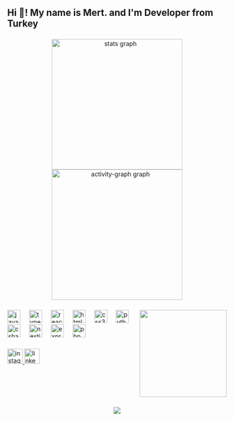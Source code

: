 <h2 align="left">Hi 👋! My name is Mert. and I'm Developer from Turkey</h2>

###

<div align="center">
  <img src="https://github-readme-stats.vercel.app/api?username=M3R1ttt&hide_title=false&hide_rank=false&show_icons=true&include_all_commits=true&count_private=true&disable_animations=false&theme=github_dark&locale=en&hide_border=false" height="300" alt="stats graph"  />
  <img src="https://github-readme-activity-graph.vercel.app/graph?username=M3R1ttt&theme=github-dark" height="300" alt="activity-graph graph"  />
</div>

###

<img align="right" height="200" src="https://media.giphy.com/media/v1.Y2lkPTc5MGI3NjExc3o2ZnkweW1ubGtwbXU1Y2l3MWxoM204dzZ2djB2MjNzaGtxdzZ2OCZlcD12MV9naWZzX3NlYXJjaCZjdD1n/SITuz0Ow3HaSXRNab3/giphy.gif"  />

###

<div align="left">
  <img src="https://cdn.jsdelivr.net/gh/devicons/devicon/icons/javascript/javascript-original.svg" height="30" alt="javascript logo"  />
  <img width="12" />
  <img src="https://cdn.jsdelivr.net/gh/devicons/devicon/icons/typescript/typescript-original.svg" height="30" alt="typescript logo"  />
  <img width="12" />
  <img src="https://cdn.jsdelivr.net/gh/devicons/devicon/icons/react/react-original.svg" height="30" alt="react logo"  />
  <img width="12" />
  <img src="https://cdn.jsdelivr.net/gh/devicons/devicon/icons/html5/html5-original.svg" height="30" alt="html5 logo"  />
  <img width="12" />
  <img src="https://cdn.jsdelivr.net/gh/devicons/devicon/icons/css3/css3-original.svg" height="30" alt="css3 logo"  />
  <img width="12" />
  <img src="https://cdn.jsdelivr.net/gh/devicons/devicon/icons/python/python-original.svg" height="30" alt="python logo"  />
  <img width="12" />
  <img src="https://cdn.jsdelivr.net/gh/devicons/devicon/icons/csharp/csharp-original.svg" height="30" alt="csharp logo"  />
  <img width="12" />
  <img src="https://cdn.jsdelivr.net/gh/devicons/devicon/icons/nextjs/nextjs-original.svg" height="30" alt="nextjs logo"  />
  <img width="12" />
  <img src="https://cdn.jsdelivr.net/gh/devicons/devicon/icons/express/express-original.svg" height="30" alt="express logo"  />
  <img width="12" />
  <img src="https://cdn.jsdelivr.net/gh/devicons/devicon/icons/php/php-original.svg" height="30" alt="php logo"  />
</div>

###

<div align="left">
  <a href="https://www.instagram.com/mertylmzz81/" target="_blank">
    <img src="https://img.shields.io/static/v1?message=Instagram&logo=instagram&label=&color=E4405F&logoColor=white&labelColor=&style=for-the-badge" height="35" alt="instagram logo"  />
  </a>
  <a href="https://www.linkedin.com/in/mert-y%C4%B1lmaz-150a1b281/" target="_blank">
    <img src="https://img.shields.io/static/v1?message=LinkedIn&logo=linkedin&label=&color=0077B5&logoColor=white&labelColor=&style=for-the-badge" height="35" alt="linkedin logo"  />
  </a>
</div>

###

<br clear="both">


###

<div align="center">
  <img src="https://visitor-badge.laobi.icu/badge?page_id=M3R1ttt.M3R1ttt&left_color=darkblue"  />
</div>

###

